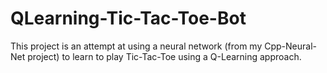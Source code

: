 # QLearning-Tic-Tac-Toe-Bot
This project is an attempt at using a neural network (from my Cpp-Neural-Net project) to learn to play Tic-Tac-Toe using a Q-Learning approach.
